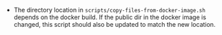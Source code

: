 - The directory location in `scripts/copy-files-from-docker-image.sh` depends on the docker build. If the public dir in the docker image is changed, this script should also be updated to match the new location.